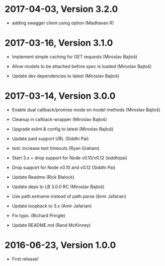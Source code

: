 2017-04-03, Version 3.2.0
=========================

 * adding swagger client using option (Madhavan R)


2017-03-16, Version 3.1.0
=========================

 * Implement simple caching for GET requests (Miroslav Bajtoš)

 * Allow models to be attached before spec is loaded (Miroslav Bajtoš)

 * Update dev dependencies to latest (Miroslav Bajtoš)


2017-03-14, Version 3.0.0
=========================

 * Enable dual callback/promise mode on model methods (Miroslav Bajtoš)

 * Cleanup in callback-wrapper (Miroslav Bajtoš)

 * Upgrade eslint & config to latest (Miroslav Bajtoš)

 * Update paid support URL (Siddhi Pai)

 * test: increase test timeouts (Ryan Graham)

 * Start 3.x + drop support for Node v0.10/v0.12 (siddhipai)

 * Drop support for Node v0.10 and v0.12 (Siddhi Pai)

 * Update Readme (Rick Blalock)

 * Update deps to LB 3.0.0 RC (Miroslav Bajtoš)

 * Use path.extname instead of path.parse (Amir Jafarian)

 * Update loopback to 3.x (Amir Jafarian)

 * Fix typo. (Richard Pringle)

 * Update README.md (Rand McKinney)


2016-06-23, Version 1.0.0
=========================

 * First release!
